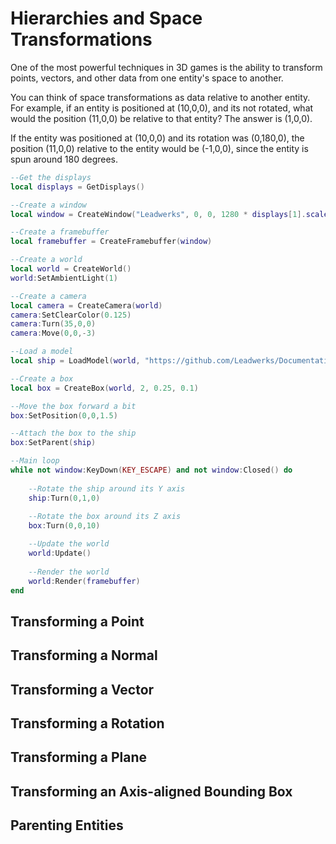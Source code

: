 # Hierarchies and Space Transformations

One of the most powerful techniques in 3D games is the ability to transform points, vectors, and other data from one entity's space to another.

You can think of space transformations as data relative to another entity. For example, if an entity is positioned at (10,0,0), and its not rotated, what would the position (11,0,0) be relative to that entity? The answer is (1,0,0).

If the entity was positioned at (10,0,0) and its rotation was (0,180,0), the position (11,0,0) relative to the entity would be (-1,0,0), since the entity is spun around 180 degrees.

```lua
--Get the displays
local displays = GetDisplays()

--Create a window
local window = CreateWindow("Leadwerks", 0, 0, 1280 * displays[1].scale, 720 * displays[1].scale, displays[1], WINDOW_TITLEBAR | WINDOW_CENTER)

--Create a framebuffer
local framebuffer = CreateFramebuffer(window)

--Create a world
local world = CreateWorld()
world:SetAmbientLight(1)

--Create a camera
local camera = CreateCamera(world)
camera:SetClearColor(0.125)
camera:Turn(35,0,0)
camera:Move(0,0,-3)

--Load a model
local ship = LoadModel(world, "https://github.com/Leadwerks/Documentation/raw/refs/heads/master/Assets/Models/Spaceship/spaceship.mdl")

--Create a box
local box = CreateBox(world, 2, 0.25, 0.1)

--Move the box forward a bit
box:SetPosition(0,0,1.5)

--Attach the box to the ship
box:SetParent(ship)

--Main loop
while not window:KeyDown(KEY_ESCAPE) and not window:Closed() do
	
	--Rotate the ship around its Y axis
	ship:Turn(0,1,0)
	
	--Rotate the box around its Z axis
	box:Turn(0,0,10)

    --Update the world
    world:Update()
	
    --Render the world
    world:Render(framebuffer)
end
```

## Transforming a Point


## Transforming a Normal


## Transforming a Vector


## Transforming a Rotation


## Transforming a Plane


## Transforming an Axis-aligned Bounding Box


## Parenting Entities

